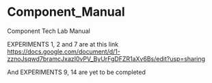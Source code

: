 # Component_Manual
Component Tech Lab Manual

EXPERIMENTS 1, 2 and 7 are at this link
https://docs.google.com/document/d/1-zznoJsqwd7bramcJxazI0vPV_ByUrFgDFZR1aXv6Bs/edit?usp=sharing

And EXPERIMENTS 9, 14 are yet to be completed
